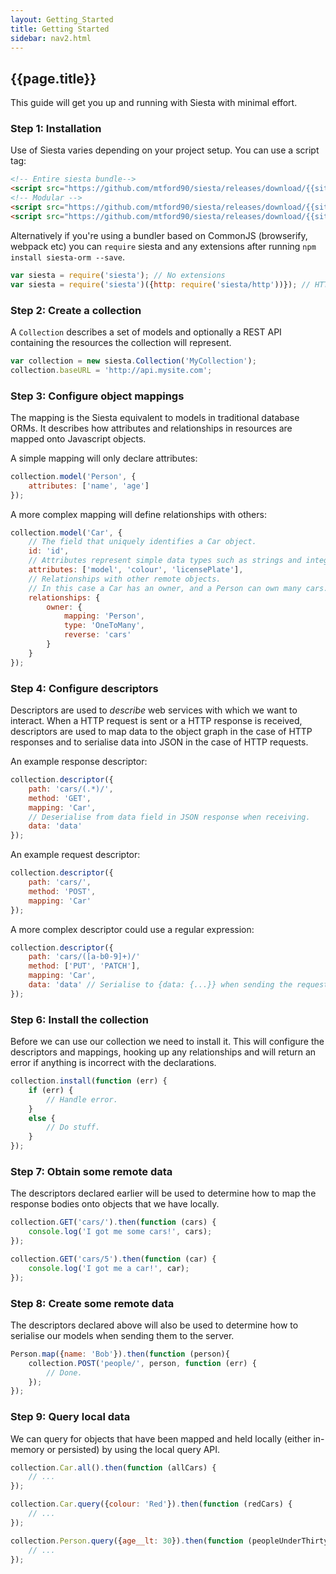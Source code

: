 ```yaml
---
layout: Getting_Started
title: Getting Started
sidebar: nav2.html
---
```


## {{page.title}}

This guide will get you up and running with Siesta with minimal effort.

### Step 1: Installation

Use of Siesta varies depending on your project setup. You can use a script tag:

```html
<!-- Entire siesta bundle-->
<script src="https://github.com/mtford90/siesta/releases/download/{{site.version}}/siesta.bundle.min.js"></script>
<!-- Modular -->
<script src="https://github.com/mtford90/siesta/releases/download/{{site.version}}/siesta.core.min.js"></script>
<script src="https://github.com/mtford90/siesta/releases/download/{{site.version}}/siesta.http.min.js"></script>
```

Alternatively if you're using a bundler based on CommonJS (browserify, webpack etc) you can `require` siesta and any extensions after running `npm install siesta-orm --save`.

```js
var siesta = require('siesta'); // No extensions
var siesta = require('siesta')({http: require('siesta/http'))}); // HTTP extension
```

### Step 2: Create a collection

A `Collection` describes a set of models and optionally a REST API containing the resources the collection will represent.

```javascript
var collection = new siesta.Collection('MyCollection');
collection.baseURL = 'http://api.mysite.com';
```

### Step 3: Configure object mappings

The mapping is the Siesta equivalent to models in traditional database ORMs. It describes how attributes and relationships in resources are mapped onto Javascript objects.

A simple mapping will only declare attributes:

```javascript
collection.model('Person', {
    attributes: ['name', 'age']
});
```

A more complex mapping will define relationships with others:

```javascript
collection.model('Car', {
    // The field that uniquely identifies a Car object.
    id: 'id',
    // Attributes represent simple data types such as strings and integers.
    attributes: ['model', 'colour', 'licensePlate'],
    // Relationships with other remote objects. 
    // In this case a Car has an owner, and a Person can own many cars.
    relationships: {
        owner: {
            mapping: 'Person',
            type: 'OneToMany',
            reverse: 'cars' 
        }
    }
});
```

### Step 4: Configure descriptors

Descriptors are used to *describe* web services with which we want to interact. When a HTTP request is sent or a HTTP response is received, descriptors are used to map data to the object graph in the case of HTTP responses and to serialise data into JSON in the case of HTTP requests.

An example response descriptor:

```javascript
collection.descriptor({
    path: 'cars/(.*)/',
    method: 'GET', 
    mapping: 'Car',
    // Deserialise from data field in JSON response when receiving.
    data: 'data' 
});
```

An example request descriptor:

```javascript
collection.descriptor({
    path: 'cars/',
    method: 'POST',
    mapping: 'Car'
});
```

A more complex descriptor could use a regular expression:

```javascript
collection.descriptor({
    path: 'cars/([a-b0-9]+)/'
    method: ['PUT', 'PATCH'],
    mapping: 'Car',
    data: 'data' // Serialise to {data: {...}} when sending the request.
});
```

### Step 6: Install the collection

Before we can use our collection we need to install it. This will configure the descriptors and mappings, hooking up any relationships and will return an error if anything is incorrect with the declarations.

```javascript
collection.install(function (err) {
    if (err) { 
        // Handle error.
    }
    else {
        // Do stuff.
    }
});
```

### Step 7: Obtain some remote data

The descriptors declared earlier will be used to determine how to map the response bodies onto objects that we have locally.

```javascript
collection.GET('cars/').then(function (cars) {
    console.log('I got me some cars!', cars);
});

collection.GET('cars/5').then(function (car) {
    console.log('I got me a car!', car);
});
```

### Step 8: Create some remote data

The descriptors declared above will also be used to determine how to serialise our models when sending them to the server.

```javascript
Person.map({name: 'Bob'}).then(function (person){
    collection.POST('people/', person, function (err) {
        // Done.
    });
});
```

### Step 9: Query local data

We can query for objects that have been mapped and held locally (either in-memory or persisted) by using the local query API.

```js
collection.Car.all().then(function (allCars) {
    // ...
});

collection.Car.query({colour: 'Red'}).then(function (redCars) {
    // ...
});

collection.Person.query({age__lt: 30}).then(function (peopleUnderThirty) {
    // ...
});
```